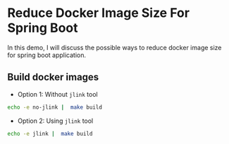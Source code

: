 # Reduce Docker Image Size For Spring Boot

In this demo, I will discuss the possible ways to reduce docker image size for spring boot application.

## Build docker images

- Option 1: Without `jlink` tool
```bash
echo -e no-jlink |  make build
```

- Option 2: Using `jlink` tool
```bash
echo -e jlink |  make build
```